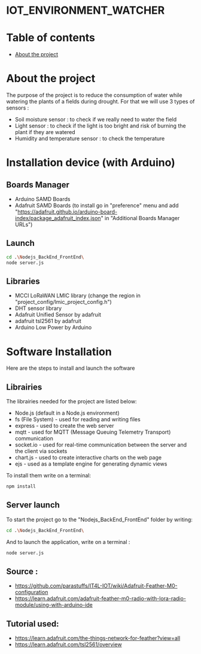 # IOT_ENVIRONMENT_WATCHER

# Table of contents

- [About the project](#about-the-project)

# About the project

The purpose of the project is to reduce the consumption of water while watering the plants of a fields during drought. For that we will use 3 types of sensors :

- Soil moisture sensor : to check if we really need to water the field
- Light sensor : to check if the light is too bright and risk of burning the plant if they are watered
- Humidity and temperature sensor : to check the temperature

# Installation device (with Arduino)

## Boards Manager

- Arduino SAMD Boards
- Adafruit SAMD Boards (to install go in "preference" menu and add "https://adafruit.github.io/arduino-board-index/package_adafruit_index.json" in "Additional Boards Manager URLs")

## Launch

```bash
cd .\Nodejs_BackEnd_FrontEnd\
node server.js
```

## Libraries

- MCCI LoRaWAN LMIC library (change the region in "project_config/lmic_project_config.h")
- DHT sensor library
- Adafruit Unified Sensor by adafruit
- adafruit tsl2561 by adafruit
- Arduino Low Power by Arduino

# Software Installation

Here are the steps to install and launch the software

## Librairies

The librairies needed for the project are listed below:

- Node.js (default in a Node.js environment)
- fs (File System) - used for reading and writing files
- express - used to create the web server
- mqtt - used for MQTT (Message Queuing Telemetry Transport) communication
- socket.io - used for real-time communication between the server and the client via sockets
- chart.js - used to create interactive charts on the web page
- ejs - used as a template engine for generating dynamic views

To install them write on a terminal:

```bash
npm install
```

## Server launch

To start the project go to the "Nodejs_BackEnd_FrontEnd" folder by writing:

```bash
cd .\Nodejs_BackEnd_FrontEnd\
```

And to launch the application, write on a terminal :

```bash
node server.js
```

## Source :

- https://github.com/parastuffs/IT4L-IOT/wiki/Adafruit-Feather-M0-configuration
- https://learn.adafruit.com/adafruit-feather-m0-radio-with-lora-radio-module/using-with-arduino-ide

## Tutorial used:

- https://learn.adafruit.com/the-things-network-for-feather?view=all
- https://learn.adafruit.com/tsl2561/overview
